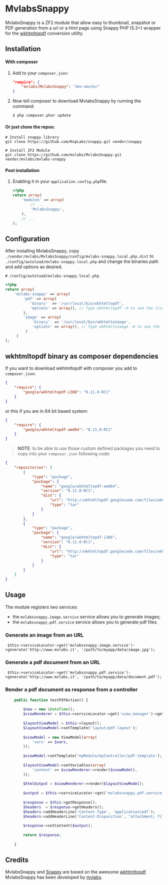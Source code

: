 MvlabsSnappy
=========

MvlabsSnappy is a ZF2 module that allow easy to thumbnail, snapshot or PDF generation from a url or a html page using Snappy PHP (5.3+) wrapper for the [wkhtmltopdf][wkhtmltopdf] conversion utility.

Installation
------------
#### With composer

1. Add to your `composer.json`:

    ```json
    "require": {
        "mvlabs/MvlabsSnappy": "dev-master"
    }
    ```

2. Now tell composer to download MvlabsSnappy by running the command:

    ```bash
    $ php composer.phar update
    ```

#### Or just clone the repos:
    
    # Install snappy library
    git clone https://github.com/KnpLabs/snappy.git vendor/snappy

    # Install ZF2 Module
    git clone https://github.com/mvlabs/MvlabsSnappy.git vendor/mvlabs/mvlabs-snappy
    

#### Post installation

1. Enabling it in your `application.config.php`file.

    ```php
    <?php
    return array(
        'modules' => array(
            // ...
            'MvlabsSnappy',            
        ),
        // ...
    );
    ```

Configuration
-------------
After installing MvlabsSnappy, copy
`./vendor/mvlabs/MvlabsSnappy/config/mvlabs-snappy.local.php.dist` to
`./config/autoload/mvlabs-snappy.local.php` and change the binaries path  and add options as desired.


    # /config/autoload/mvlabs-snappy.local.php
```php    
<?php
return array(
    'mvlabs-snappy' => array(
        'pdf' => array(
           'binary'  => '/usr/local/bin/wkhtmltopdf',
           'options' => array(), // Type wkhtmltopdf -H to see the list of options
        ),   
        'image' => array(
            'binary'  => '/usr/local/bin/wkhtmltoimage',
            'options' => array(), // Type wkhtmltoimage -H to see the list of options
         )
     )   
);
```

## wkhtmltopdf binary as composer dependencies

If you want to download wkhtmltopdf with composer you add to `composer.json`:

```json
{
    "require": {
        "google/wkhtmltopdf-i386": "0.11.0-RC1"
    }
}
```

or this if you are in 64 bit based system:

```json
{
    "require": {
        "google/wkhtmltopdf-amd64": "0.11.0-RC1"
    }
}
```

> __NOTE__: to be able to use those custom defined packages you need to copy into your `composer.json` following code:

```json
{
    "repositories": [
        {
            "type": "package",
            "package": {
                "name": "google/wkhtmltopdf-amd64",
                "version": "0.11.0-RC1",
                "dist": {
                    "url": "http://wkhtmltopdf.googlecode.com/files/wkhtmltopdf-0.11.0_rc1-static-amd64.tar.bz2",
                    "type": "tar"
                }
            }
        },
        {
            "type": "package",
            "package": {
                "name": "google/wkhtmltopdf-i386",
                "version": "0.11.0-RC1",
                "dist": {
                    "url": "http://wkhtmltopdf.googlecode.com/files/wkhtmltopdf-0.11.0_rc1-static-i386.tar.bz2",
                    "type": "tar"
                }
            }
        }
    ]
}
```

Usage
-----

The module registers two services:  

 - the `mvlabssnappy.image.service` service allows you to generate images;
 - the `mvlabssnappy.pdf.service` service allows you to generate pdf files.

### Generate an image from an URL

     $this->serviceLocator->get('mvlabssnappy.image.service')->generate('http://www.mvlabs.it', '/path/to/myapp/data/image.jpg');

### Generate a pdf document from an URL

     $this->serviceLocator->get('mvlabssnappy.pdf.service')->generate('http://www.mvlabs.it', '/path/to/myapp/data/document.pdf');
     

### Render a pdf document as response from a controller

```php
    public function testPdfAction() {
    
        $now = new \DateTime();
        $viewRenderer = $this->serviceLocator->get('view_manager')->getRenderer();
         
        $layoutViewModel = $this->layout();
        $layoutViewModel->setTemplate('layout/pdf-layout');
    
        $viewModel = new ViewModel(array(
            'vars' => $vars,            
        ));
    
        $viewModel->setTemplate('myModule/myController/pdf-template');
            
        $layoutViewModel->setVariables(array(
            'content' => $viewRenderer->render($viewModel),
        ));
    
        $htmlOutput = $viewRenderer->render($layoutViewModel);
        
        $output = $this->serviceLocator->get('mvlabssnappy.pdf.service')->getOutputFromHtml($htmlOutput);
        
        $response = $this->getResponse();
        $headers  = $response->getHeaders();
        $headers->addHeaderLine('Content-Type', 'application/pdf');
        $headers->addHeaderLine('Content-Disposition', "attachment; filename=\"export-" . $now->format('d-m-Y H:i:s') . ".pdf\"");
        
        $response->setContent($output);
        
        return $response;
    
    }    
```    


Credits
-------

MvlabsSnappy and [Snappy][snappy] are based on the awesome [wkhtmltopdf][wkhtmltopdf].
MvlabsSnappy has been developed by [mvlabs][mvlabs].

[snappy]: https://github.com/KnpLabs/snappy
[wkhtmltopdf]: http://code.google.com/p/wkhtmltopdf/
[mvlabs]: http://www.mvlabs.it
[mvassociati]: http://www.mvassociati.it/en

    
    
